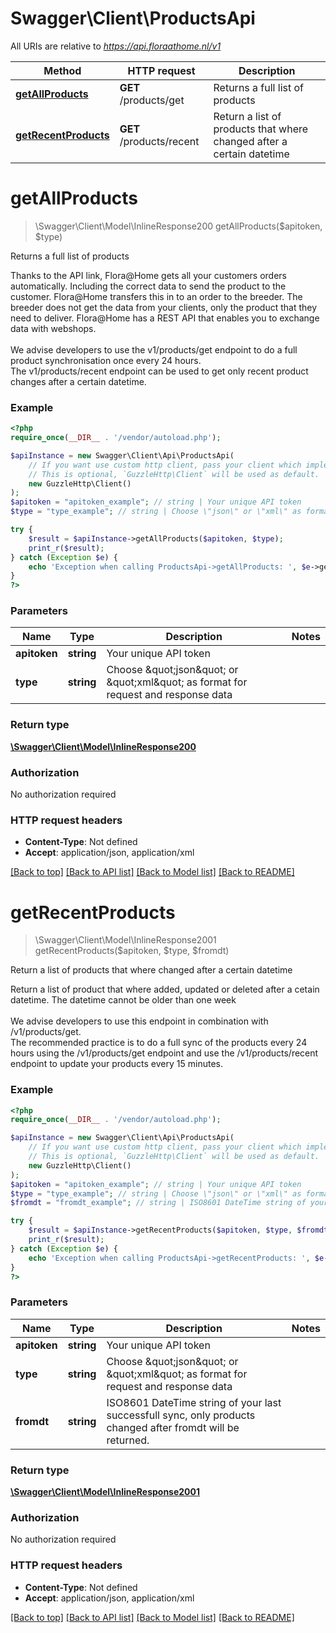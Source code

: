 # Swagger\Client\ProductsApi

All URIs are relative to *https://api.floraathome.nl/v1*

Method | HTTP request | Description
------------- | ------------- | -------------
[**getAllProducts**](ProductsApi.md#getAllProducts) | **GET** /products/get | Returns a full list of products
[**getRecentProducts**](ProductsApi.md#getRecentProducts) | **GET** /products/recent | Return a list of products that where changed after a certain datetime


# **getAllProducts**
> \Swagger\Client\Model\InlineResponse200 getAllProducts($apitoken, $type)

Returns a full list of products

Thanks to the API link, Flora@Home gets all your customers orders automatically. Including the correct data to send the product to the customer. Flora@Home transfers this in to an order to the breeder. The breeder does not get the data from your clients, only the product that they need to deliver. Flora@Home has a REST API that enables you to exchange data with webshops.<br/><br/>We advise developers to use the v1/products/get endpoint to do a full product synchronisation once every 24 hours.<br/>The v1/products/recent endpoint can be used to get only recent product changes after a certain datetime.

### Example
```php
<?php
require_once(__DIR__ . '/vendor/autoload.php');

$apiInstance = new Swagger\Client\Api\ProductsApi(
    // If you want use custom http client, pass your client which implements `GuzzleHttp\ClientInterface`.
    // This is optional, `GuzzleHttp\Client` will be used as default.
    new GuzzleHttp\Client()
);
$apitoken = "apitoken_example"; // string | Your unique API token
$type = "type_example"; // string | Choose \"json\" or \"xml\" as format for request and response data

try {
    $result = $apiInstance->getAllProducts($apitoken, $type);
    print_r($result);
} catch (Exception $e) {
    echo 'Exception when calling ProductsApi->getAllProducts: ', $e->getMessage(), PHP_EOL;
}
?>
```

### Parameters

Name | Type | Description  | Notes
------------- | ------------- | ------------- | -------------
 **apitoken** | **string**| Your unique API token |
 **type** | **string**| Choose \&quot;json\&quot; or \&quot;xml\&quot; as format for request and response data |

### Return type

[**\Swagger\Client\Model\InlineResponse200**](../Model/InlineResponse200.md)

### Authorization

No authorization required

### HTTP request headers

 - **Content-Type**: Not defined
 - **Accept**: application/json, application/xml

[[Back to top]](#) [[Back to API list]](../../README.md#documentation-for-api-endpoints) [[Back to Model list]](../../README.md#documentation-for-models) [[Back to README]](../../README.md)

# **getRecentProducts**
> \Swagger\Client\Model\InlineResponse2001 getRecentProducts($apitoken, $type, $fromdt)

Return a list of products that where changed after a certain datetime

Return a list of product that where added, updated or deleted after a cetain datetime. The datetime cannot be older than one week<br/><br/>We advise developers to use this endpoint in combination with /v1/products/get.<br/>The recommended practice is to do a full sync of the products every 24 hours using the /v1/products/get endpoint and use the /v1/products/recent endpoint to update your products every 15 minutes.

### Example
```php
<?php
require_once(__DIR__ . '/vendor/autoload.php');

$apiInstance = new Swagger\Client\Api\ProductsApi(
    // If you want use custom http client, pass your client which implements `GuzzleHttp\ClientInterface`.
    // This is optional, `GuzzleHttp\Client` will be used as default.
    new GuzzleHttp\Client()
);
$apitoken = "apitoken_example"; // string | Your unique API token
$type = "type_example"; // string | Choose \"json\" or \"xml\" as format for request and response data
$fromdt = "fromdt_example"; // string | ISO8601 DateTime string of your last successfull sync, only products changed after fromdt will be returned.

try {
    $result = $apiInstance->getRecentProducts($apitoken, $type, $fromdt);
    print_r($result);
} catch (Exception $e) {
    echo 'Exception when calling ProductsApi->getRecentProducts: ', $e->getMessage(), PHP_EOL;
}
?>
```

### Parameters

Name | Type | Description  | Notes
------------- | ------------- | ------------- | -------------
 **apitoken** | **string**| Your unique API token |
 **type** | **string**| Choose \&quot;json\&quot; or \&quot;xml\&quot; as format for request and response data |
 **fromdt** | **string**| ISO8601 DateTime string of your last successfull sync, only products changed after fromdt will be returned. |

### Return type

[**\Swagger\Client\Model\InlineResponse2001**](../Model/InlineResponse2001.md)

### Authorization

No authorization required

### HTTP request headers

 - **Content-Type**: Not defined
 - **Accept**: application/json, application/xml

[[Back to top]](#) [[Back to API list]](../../README.md#documentation-for-api-endpoints) [[Back to Model list]](../../README.md#documentation-for-models) [[Back to README]](../../README.md)

